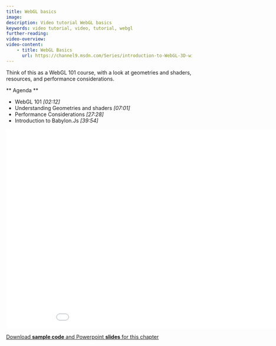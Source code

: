 ```yaml
---
title: WebGL basics
image: 
description: Video tutorial WebGL basics
keywords: video tutorial, video, tutorial, webgl
further-reading:
video-overview:
video-content:
    - title: WebGL Basics
      url: https://channel9.msdn.com/Series/introduction-to-WebGL-3D-with-HTML5-and-Babylonjs/02/player
---
```


Think of this as a WebGL 101 course, with a look at geometries and shaders, resources, and performance considerations.

** Agenda **

* WebGL 101 *[02:12]*
* Understanding Geometries and shaders *[07:01]*
* Performance Considerations *[27:28]*
* Introduction to Babylon.Js *[39:54]*

<iframe src="//channel9.msdn.com/Series/Introduction-to-WebGL-3D-with-HTML5-and-Babylonjs/02/player" width="960" height="540" allowFullScreen frameBorder="0"></iframe>

[Download **sample code** and Powerpoint **slides** for this chapter](https://github.com/deltakosh/MVA3DHTML5GameDev/tree/master/Chapter%202)